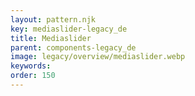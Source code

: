 ```yaml
---
layout: pattern.njk
key: mediaslider-legacy_de
title: Mediaslider
parent: components-legacy_de
image: legacy/overview/mediaslider.webp
keywords: 
order: 150
---
```


